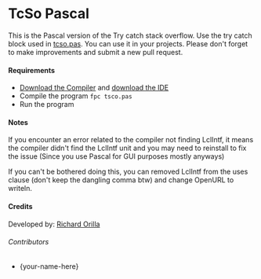 # TcSo Pascal #
This is the Pascal version of the Try catch stack overflow. Use the try catch block used in [tcso.pas](https://github.com/gautamkrishnar/tcso/blob/master/Pascal/tcso.pas). You can use it in your projects. Please don't forget to make  improvements and submit a new pull request.

#### Requirements
* [Download the Compiler](https://www.freepascal.org/download.html) and [download the IDE](https://www.lazarus-ide.org/)
* Compile the program `fpc tsco.pas`
* Run the program

#### Notes
If you encounter an error related to the compiler not finding LclIntf, it means the compiler didn't find the LclIntf
unit and you may need to reinstall to fix the issue (Since you use Pascal for GUI purposes mostly anyways)

If you can't be bothered doing this, you can removed LclIntf from the uses clause (don't keep the dangling comma btw) and
change OpenURL to writeln. 

#### Credits
Developed by: [Richard Orilla](https://github.com/Shin-Aska)

###### Contributors
* {your-name-here}